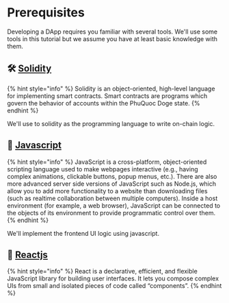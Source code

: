# Prerequisites

Developing a DApp requires you familiar with several tools. We'll use some tools in this tutorial but we assume you have at least basic knowledge with them.

## 🛠 [Solidity](https://docs.soliditylang.org/en/v0.7.5/)

{% hint style="info" %}
Solidity is an object-oriented, high-level language for implementing smart contracts. Smart contracts are programs which govern the behavior of accounts within the PhuQuoc Doge state.
{% endhint %}

We'll use to solidity as the programming language to write on-chain logic.

## 🍍 [Javascript](https://developer.mozilla.org/en-US/docs/Web/JavaScript/Guide/Introduction)

{% hint style="info" %}
JavaScript is a cross-platform, object-oriented scripting language used to make webpages interactive \(e.g., having complex animations, clickable buttons, popup menus, etc.\). There are also more advanced server side versions of JavaScript such as Node.js, which allow you to add more functionality to a website than downloading files \(such as realtime collaboration between multiple computers\). Inside a host environment \(for example, a web browser\), JavaScript can be connected to the objects of its environment to provide programmatic control over them.
{% endhint %}

We'll implement the frontend UI logic using javascript.

## 🍉 [Reactjs](https://reactjs.org/)

{% hint style="info" %}
React is a declarative, efficient, and flexible JavaScript library for building user interfaces. It lets you compose complex UIs from small and isolated pieces of code called “components”.
{% endhint %}


